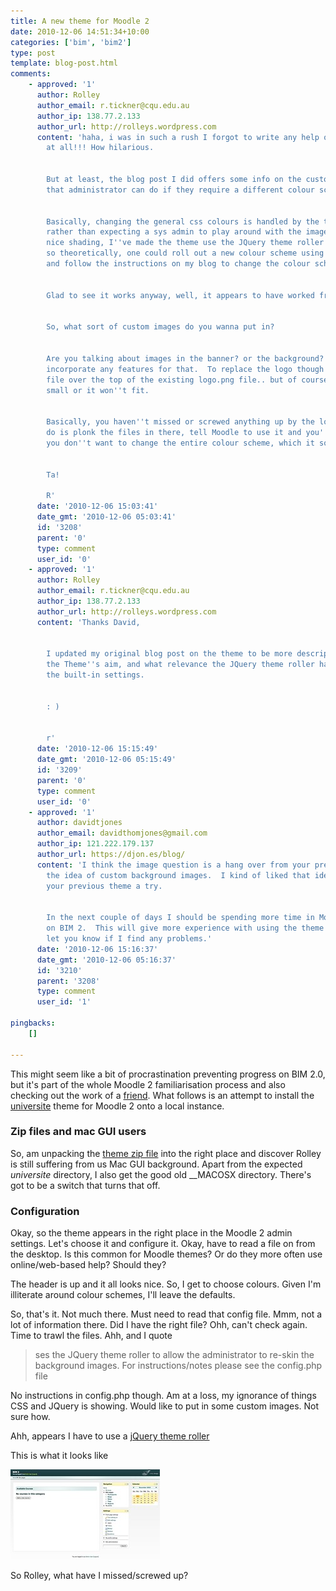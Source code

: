 ```yaml
---
title: A new theme for Moodle 2
date: 2010-12-06 14:51:34+10:00
categories: ['bim', 'bim2']
type: post
template: blog-post.html
comments:
    - approved: '1'
      author: Rolley
      author_email: r.tickner@cqu.edu.au
      author_ip: 138.77.2.133
      author_url: http://rolleys.wordpress.com
      content: 'haha, i was in such a rush I forgot to write any help or setup details
        at all!!! How hilarious.
    
    
        But at least, the blog post I did offers some info on the customisations that
        that administrator can do if they require a different colour scheme.
    
    
        Basically, changing the general css colours is handled by the theme itself, however,
        rather than expecting a sys admin to play around with the images that do all the
        nice shading, I''ve made the theme use the JQuery theme roller css and images;
        so theoretically, one could roll out a new colour scheme using the theme roller,
        and follow the instructions on my blog to change the colour scheme of the theme.
    
    
        Glad to see it works anyway, well, it appears to have worked from your screeny!
    
    
        So, what sort of custom images do you wanna put in?
    
    
        Are you talking about images in the banner? or the background? If so I didn''t
        incorporate any features for that.  To replace the logo though you just copy a
        file over the top of the existing logo.png file.. but of course it has to be quite
        small or it won''t fit.
    
    
        Basically, you haven''t missed or screwed anything up by the look of it. All you
        do is plonk the files in there, tell Moodle to use it and you''re done (assuming
        you don''t want to change the entire colour scheme, which it sounds like you don''t).
    
    
        Ta!
    
        R'
      date: '2010-12-06 15:03:41'
      date_gmt: '2010-12-06 05:03:41'
      id: '3208'
      parent: '0'
      type: comment
      user_id: '0'
    - approved: '1'
      author: Rolley
      author_email: r.tickner@cqu.edu.au
      author_ip: 138.77.2.133
      author_url: http://rolleys.wordpress.com
      content: 'Thanks David,
    
    
        I updated my original blog post on the theme to be more descriptive in terms of
        the Theme''s aim, and what relevance the JQuery theme roller has as opposed to
        the built-in settings.
    
    
        : )
    
    
        r'
      date: '2010-12-06 15:15:49'
      date_gmt: '2010-12-06 05:15:49'
      id: '3209'
      parent: '0'
      type: comment
      user_id: '0'
    - approved: '1'
      author: davidtjones
      author_email: davidthomjones@gmail.com
      author_ip: 121.222.179.137
      author_url: https://djon.es/blog/
      content: 'I think the image question is a hang over from your previous theme and
        the idea of custom background images.  I kind of liked that idea.  Might give
        your previous theme a try.
    
    
        In the next couple of days I should be spending more time in Moodle as I work
        on BIM 2.  This will give more experience with using the theme in action. Will
        let you know if I find any problems.'
      date: '2010-12-06 15:16:37'
      date_gmt: '2010-12-06 05:16:37'
      id: '3210'
      parent: '3208'
      type: comment
      user_id: '1'
    
pingbacks:
    []
    
---
```

This might seem like a bit of procrastination preventing progress on BIM 2.0, but it's part of the whole Moodle 2 familiarisation process and also checking out the work of a [friend](http://rolleys.wordpress.com/). What follows is an attempt to install the [universite](http://rolleys.wordpress.com/2010/12/03/a-moodle-2-theme-universite/) theme for Moodle 2 onto a local instance.

### Zip files and mac GUI users

So, am unpacking the [theme zip file](http://files.me.com/rolleytickner/i11sol) into the right place and discover Rolley is still suffering from us Mac GUI background. Apart from the expected _universite_ directory, I also get the good old \_\_MACOSX directory. There's got to be a switch that turns that off.

### Configuration

Okay, so the theme appears in the right place in the Moodle 2 admin settings. Let's choose it and configure it. Okay, have to read a file on from the desktop. Is this common for Moodle themes? Or do they more often use online/web-based help? Should they?

The header is up and it all looks nice. So, I get to choose colours. Given I'm illiterate around colour schemes, I'll leave the defaults.

So, that's it. Not much there. Must need to read that config file. Mmm, not a lot of information there. Did I have the right file? Ohh, can't check again. Time to trawl the files. Ahh, and I quote

> ses the JQuery theme roller to allow the administrator to re-skin the background images. For instructions/notes please see the config.php file

No instructions in config.php though. Am at a loss, my ignorance of things CSS and JQuery is showing. Would like to put in some custom images. Not sure how.

Ahh, appears I have to use a [jQuery theme roller](http://jqueryui.com/themeroller/#ffDefault='Avant+Garde'%2C+Tahoma%2C+Arial%2C+Helvetica%2C+sans-serif&fwDefault=normal&fsDefault=1.1em&cornerRadius=6px&bgColorHeader=d9e8e8&bgTextureHeader=21_glow_ball.png&bgImgOpacityHeader=75&borderColorHeader=b4caca&fcHeader=222222&iconColorHeader=346060&bgColorContent=ffffff&bgTextureContent=01_flat.png&bgImgOpacityContent=100&borderColorContent=dddddd&fcContent=2b3636&iconColorContent=346060&bgColorDefault=fdf3b4&bgTextureDefault=02_glass.png&bgImgOpacityDefault=80&borderColorDefault=f7d845&fcDefault=222222&iconColorDefault=346060&bgColorHover=f7d845&bgTextureHover=02_glass.png&bgImgOpacityHover=100&borderColorHover=f7d845&fcHover=222222&iconColorHover=346060&bgColorActive=f8af2a&bgTextureActive=02_glass.png&bgImgOpacityActive=50&borderColorActive=f7d845&fcActive=222222&iconColorActive=222222&bgColorHighlight=fef8d2&bgTextureHighlight=21_glow_ball.png&bgImgOpacityHighlight=100&borderColorHighlight=f7d845&fcHighlight=346060&iconColorHighlight=346060&bgColorError=e2eeee&bgTextureError=07_diagonals_small.png&bgImgOpacityError=100&borderColorError=137771&fcError=e11b19&iconColorError=e11b19&bgColorOverlay=1f3838&bgTextureOverlay=21_glow_ball.png&bgImgOpacityOverlay=0&opacityOverlay=80&bgColorShadow=000000&bgTextureShadow=01_flat.png&bgImgOpacityShadow=70&opacityShadow=33&thicknessShadow=7px&offsetTopShadow=-7px&offsetLeftShadow=-7px&cornerRadiusShadow=8px)

This is what it looks like

[![Universite Moodle theme](images/5236574001_bfcc3ea855_m.jpg)](http://www.flickr.com/photos/david_jones/5236574001/ "Universite Moodle theme by David T Jones, on Flickr")

So Rolley, what have I missed/screwed up?